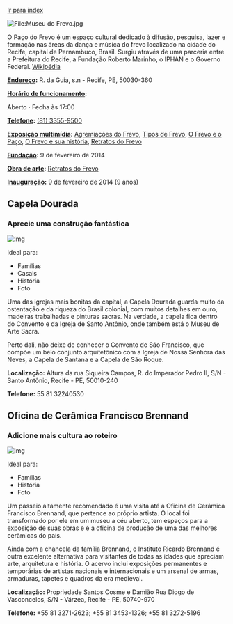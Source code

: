 [Ir para index](index.md)

![File:Museu do Frevo.jpg](https://upload.wikimedia.org/wikipedia/commons/9/91/Museu_do_Frevo.jpg?20140210024721)

O Paço do Frevo é um espaço cultural dedicado à difusão, pesquisa, lazer e formação nas áreas da dança e música do frevo localizado na cidade do Recife, capital de Pernambuco, Brasil. Surgiu através de uma parceria entre a Prefeitura do Recife, a Fundação Roberto Marinho, o IPHAN e o Governo Federal. [Wikipédia](https://pt.wikipedia.org/wiki/Paço_do_Frevo)

**[Endereço](https://www.google.com/search?client=avast-a-3&sa=X&sca_esv=571342877&hl=pt-BR&biw=1366&bih=619&sxsrf=AM9HkKn-bLrUUKyk7xBdqz3Ah8ARyhUTxA:1696609061949&q=paço+do+frevo+endereço&ludocid=12441695338587732324&ved=2ahUKEwjC2daj6eGBAxVappUCHSC9BlIQ6BN6BAhwEAI):** R. da Guia, s.n - Recife, PE, 50030-360

**[Horário de funcionamento](https://www.google.com/search?client=avast-a-3&sa=X&sca_esv=571342877&hl=pt-BR&biw=1366&bih=619&sxsrf=AM9HkKn-bLrUUKyk7xBdqz3Ah8ARyhUTxA:1696609061949&q=paço+do+frevo+horário&ludocid=12441695338587732324&ved=2ahUKEwjC2daj6eGBAxVappUCHSC9BlIQ6BN6BAhnEAI):** 

Aberto ⋅ Fecha às 17:00

**[Telefone](https://www.google.com/search?client=avast-a-3&sa=X&sca_esv=571342877&hl=pt-BR&biw=1366&bih=619&sxsrf=AM9HkKn-bLrUUKyk7xBdqz3Ah8ARyhUTxA:1696609061949&q=paço+do+frevo+telefone&ludocid=12441695338587732324&ved=2ahUKEwjC2daj6eGBAxVappUCHSC9BlIQ6BN6BAhiEAI):** [(81) 3355-9500](https://www.google.com/search?client=avast-a-3&sa=X&sca_esv=571342877&hl=pt-BR&sxsrf=AM9HkKm1QdCGNWD4mOdjlJLCAmVtxDbNmg:1696609052315&q=Paço+do+Frevo&stick=H4sIAAAAAAAAAONgFuLQz9U3yEipKlHi1U_XNzRMqqxIN0wyTdZSzE620s_JT04syczPgzOsEktKihKTQcziRax8AYmHl-crpOQruBWlluUDAGvx2btPAAAA&ved=2ahUKEwjg6Iqf6eGBAxXDpJUCHYwBAi0Q2coHegQICxAB&biw=1366&bih=619&dpr=1#)



**[Exposição multimídia](https://www.google.com/search?client=avast-a-3&sa=X&sca_esv=571342877&hl=pt-BR&biw=1366&bih=619&sxsrf=AM9HkKn-bLrUUKyk7xBdqz3Ah8ARyhUTxA:1696609061949&q=paço+do+frevo+exposição+multimídia&stick=H4sIAAAAAAAAAOPgE-LVT9c3NEyqrEg3TDJN1lLITrbSTyxKzsgsSU0uKS1K1c8tLU4tzbVKrcjITMosKV7EqlaQeHh5vkJKvkJaUWpZvkJqRUF-cebh5YcX5yvkluaUZOYeXpuSmQgA0b8Lx1wAAAA&ved=2ahUKEwjC2daj6eGBAxVappUCHSC9BlIQ6BMoAHoECHIQAg):** [Agremiações do Frevo](https://www.google.com/search?client=avast-a-3&sa=X&sca_esv=571342877&hl=pt-BR&biw=1366&bih=619&sxsrf=AM9HkKn-bLrUUKyk7xBdqz3Ah8ARyhUTxA:1696609061949&q=Agremiações+do+Frevo&si=ALGXSlZZLz93Q5j8HVkpXyxpTaoqXw8cocmoi-DFAGsSj5diFwsJ8MTXaBE3dsnIDIBw3HlcP-ILoytriIUaRhi2HC8mxsrw_W1tmAUDwdbFYu45PwaIO069_zV3DZUHAlCFs-359rjRJAJI_yCbuGg3-5HoMwk6gaAMibk5juFZN-rg20TckiSlgeILcFsOIL37oUPgiwqZhtRJZmB7TWEXtoA5s2GY4tn7Uzq1gwFOwnoA26q68qinlPqLoroLftXPvEHmzT-wxA_oFE0K0NeTSo8Ro3BjmnpfKXcmRm152g38Lfntc0M%3D&ved=2ahUKEwjC2daj6eGBAxVappUCHSC9BlIQmxMoAXoECHIQAw), [Tipos de Frevo](https://www.google.com/search?client=avast-a-3&sa=X&sca_esv=571342877&hl=pt-BR&biw=1366&bih=619&sxsrf=AM9HkKn-bLrUUKyk7xBdqz3Ah8ARyhUTxA:1696609061949&q=Tipos+de+Frevo&si=ALGXSlZZLz93Q5j8HVkpXyxpTaoqXw8cocmoi-DFAGsSj5diFz7RCjQOYHJMsQycXETdnDO4XkYDsLp-wpr5ykQ6VGW1h9MQrSKIR4Wm13vEOfeiBanXcT5IkikWO7FehWMH2qHgrIhGwNX51SRW0YjIWXNHTbawpV8SvJZibnl-C3mUacOf4pa87rrVLmqv56U7_yVaCE9my7XZLcjZlLB5PwyVaWlATS4Gm2M_pY1_nxu9o1zcfDGtO6kgdSgYncdMXv_7YJNE43J5QqI_0UFfkwRzhbXsUOfe6x_lk0V7GjooxS-ILvE%3D&ved=2ahUKEwjC2daj6eGBAxVappUCHSC9BlIQmxMoAnoECHIQBA), [O Frevo e o Paço](https://www.google.com/search?client=avast-a-3&sa=X&sca_esv=571342877&hl=pt-BR&biw=1366&bih=619&sxsrf=AM9HkKn-bLrUUKyk7xBdqz3Ah8ARyhUTxA:1696609061949&q=O+Frevo+e+o+Paço&si=ALGXSlZZLz93Q5j8HVkpXyxpTaoqXw8cocmoi-DFAGsSj5diF3VOcGIDlhrnjJhljgxVMSFXDIhUqfBk1iI7DLhmUIM9hyICDtIf9W9FUfmX8a8VYmG3eUABCjC7GvJazSKyEI1HK5LWCyhgS4eXkqZHKAAkmcWCIL6j2aV_iQln5_2QPZZ9-r4ZCMYvlfIbMZN3CWG2Ajj-GECE4GXn7Y6epT6DZDZ23F7oUTJpFxo0odsScEwC3xPpuLTU0LN9XFRS4GzZV85_dkttuo1lYLv7f8nt5JW5heFZ1E9eDY9wnsVo8iycV3U%3D&ved=2ahUKEwjC2daj6eGBAxVappUCHSC9BlIQmxMoA3oECHIQBQ), [O Frevo e sua história](https://www.google.com/search?client=avast-a-3&sa=X&sca_esv=571342877&hl=pt-BR&biw=1366&bih=619&sxsrf=AM9HkKn-bLrUUKyk7xBdqz3Ah8ARyhUTxA:1696609061949&q=O+Frevo+e+sua+história&si=ALGXSlZZLz93Q5j8HVkpXyxpTaoqXw8cocmoi-DFAGsSj5diF8G7xG0-8j-9iRaK2CDJKGB7ifreik3clGdoIhesGWXWEkLVzIDLJy7j3obL1YWjfC0sCEzrCWQEFBdJi2ibIorpEz01aiB1lfjCWDtcAOrFRl5x5t7f5T0snllus9A1B-I2j-YfsIv81W2y7Ir5hiKFGSl15C1VDY3tAv9m-UafcrPobtTqe41zbpAJDuMuZnzI2Cy-r609C0T2SRZnuMZnAlaxQOURkKx8301B-FjlAl4ih0RsDR6QpVZiy0nU0vuq8gHSnyMp7odmyqLrB254jak5&ved=2ahUKEwjC2daj6eGBAxVappUCHSC9BlIQmxMoBHoECHIQBg), [Retratos do Frevo](https://www.google.com/search?client=avast-a-3&sa=X&sca_esv=571342877&hl=pt-BR&biw=1366&bih=619&sxsrf=AM9HkKn-bLrUUKyk7xBdqz3Ah8ARyhUTxA:1696609061949&q=Retratos+do+Frevo&si=ALGXSlZZLz93Q5j8HVkpXyxpTaoqXw8cocmoi-DFAGsSj5diF6uKzxEPm5NfFfh0T99wveFjXGHCQpSqUCDJWftA7dgH9anjY2svQb6jf_hPq8ChCth9F5PqW6kpEbwWi0gvIA7eWXDkpCOcNTlz-cgCall-RCCGtkQ8ix-AT8TQJ4mp9dDUFTuv0gCSi-JNMgbYxBrqLXfrWVfyDpWN_g_Yy6q6DowA-CgMF8HZ7ikyxCuhTZTUepFg2vwdQo_qUDT0BLkoX4llraQ6X5NtHbnHlMH3eIBcF2LE95Z4JZtdmc4bBTLSR6c%3D&ved=2ahUKEwjC2daj6eGBAxVappUCHSC9BlIQmxMoBXoECHIQBw)

**[Fundação](https://www.google.com/search?client=avast-a-3&sa=X&sca_esv=571342877&hl=pt-BR&biw=1366&bih=619&sxsrf=AM9HkKn-bLrUUKyk7xBdqz3Ah8ARyhUTxA:1696609061949&q=paço+do+frevo+fundação&stick=H4sIAAAAAAAAAOPgE-LVT9c3NEyqrEg3TDJN1lLOTrbSTyxKzsgsSU0uKS1K1c8tLU4tzbVKLS5JTMrJLM5ITVnEKlmQeHh5vkJKvkJaUWoZkCzNSwGKHF6cDwCgJfscUgAAAA&ved=2ahUKEwjC2daj6eGBAxVappUCHSC9BlIQ6BMoAHoECG8QAg):** 9 de fevereiro de 2014

**[Obra de arte](https://www.google.com/search?client=avast-a-3&sa=X&sca_esv=571342877&hl=pt-BR&biw=1366&bih=619&sxsrf=AM9HkKn-bLrUUKyk7xBdqz3Ah8ARyhUTxA:1696609061949&q=paço+do+frevo+obra+de+arte&stick=H4sIAAAAAAAAAOPgE-LVT9c3NEyqrEg3TDJN1pLNTrbSTyxKzsgsSU0uKS1K1c8tLU4tzbUqzy_KLl7EKl2QeHh5vkJKvkJaUWpZvkJ-UlGiQkqqQmJRSSoAZn6tf04AAAA&ved=2ahUKEwjC2daj6eGBAxVappUCHSC9BlIQ6BMoAHoECHEQAg):** [Retratos do Frevo](https://www.google.com/search?client=avast-a-3&sa=X&sca_esv=571342877&hl=pt-BR&biw=1366&bih=619&sxsrf=AM9HkKn-bLrUUKyk7xBdqz3Ah8ARyhUTxA:1696609061949&q=Retratos+do+Frevo&stick=H4sIAAAAAAAAAOPgE-LVT9c3NEyqrEg3TDJNVoJw04xMUspyKnO1ZLOTrfQTi5IzMktSk0tKi1L1c0uLU0tzrcrzi7KLF7EKBqWWFCWW5BcrpOQruBWlluXvYGXcxc7EwQAAryPpF1sAAAA&ved=2ahUKEwjC2daj6eGBAxVappUCHSC9BlIQmxMoAXoECHEQAw)

**[Inauguração](https://www.google.com/search?client=avast-a-3&sa=X&sca_esv=571342877&hl=pt-BR&biw=1366&bih=619&sxsrf=AM9HkKn-bLrUUKyk7xBdqz3Ah8ARyhUTxA:1696609061949&q=paço+do+frevo+inauguração&ved=2ahUKEwjC2daj6eGBAxVappUCHSC9BlIQ6BMoAHoECHYQAg):** 9 de fevereiro de 2014 (9 anos)


## Capela Dourada

### Aprecie uma construção fantástica

![img](https://a.cdn-hotels.com/gdcs/production43/d1855/539ee5c1-bc6e-486a-9e72-a08381be22c4.jpg?impolicy=fcrop&w=1600&h=1066&q=medium)

Ideal para:

- Famílias
- Casais
- História
- Foto

Uma das igrejas mais bonitas da capital, a Capela Dourada guarda muito da ostentação e da riqueza do Brasil colonial, com muitos detalhes em ouro, madeiras trabalhadas e pinturas sacras. Na verdade, a capela fica dentro do Convento e da Igreja de Santo Antônio, onde também está o Museu de Arte Sacra. 

Perto dali, não deixe de conhecer o Convento de São Francisco, que compõe um belo conjunto arquitetônico com a Igreja de Nossa Senhora das Neves, a Capela de Santana e a Capela de São Roque.

**Localização:** Altura da rua Siqueira Campos, R. do Imperador Pedro II, S/N - Santo Antônio, Recife - PE, 50010-240

**Telefone:** 55 81 32240530

## Oficina de Cerâmica Francisco Brennand

### Adicione mais cultura ao roteiro

![img](https://a.cdn-hotels.com/gdcs/production162/d1490/abebd616-dda2-4a0d-87dc-35e02c67b015.jpg?impolicy=fcrop&w=1600&h=1066&q=medium)

Ideal para:

- Famílias
- História
- Foto

Um passeio altamente recomendado é uma visita até a Oficina de Cerâmica Francisco Brennand, que pertence ao próprio artista. O local foi transformado por ele em um museu a céu aberto, tem espaços para a exposição de suas obras e é a oficina de produção de uma das melhores cerâmicas do país. 

Ainda com a chancela da família Brennand, o Instituto Ricardo Brennand é outra excelente alternativa para visitantes de todas as idades que apreciam arte, arquitetura e história. O acervo inclui exposições permanentes e temporárias de artistas nacionais e internacionais e um arsenal de armas, armaduras, tapetes e quadros da era medieval.

**Localização:** Propriedade Santos Cosme e Damião Rua Diogo de Vasconcelos, S/N - Várzea, Recife - PE, 50740-970

**Telefone:** +55 81 3271-2623; +55 81 3453-1326; +55 81 3272-5196